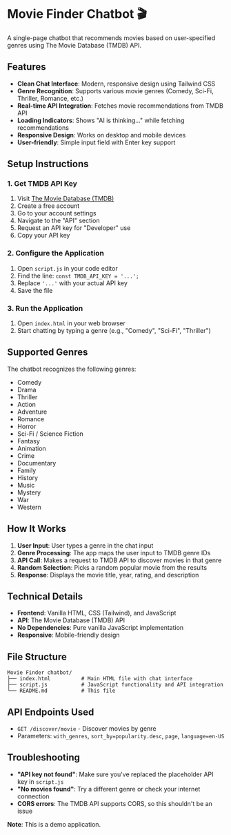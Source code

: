 # Movie Finder Chatbot 🎬

A single-page chatbot that recommends movies based on user-specified genres using The Movie Database (TMDB) API.

## Features

- **Clean Chat Interface**: Modern, responsive design using Tailwind CSS
- **Genre Recognition**: Supports various movie genres (Comedy, Sci-Fi, Thriller, Romance, etc.)
- **Real-time API Integration**: Fetches movie recommendations from TMDB API
- **Loading Indicators**: Shows "AI is thinking..." while fetching recommendations
- **Responsive Design**: Works on desktop and mobile devices
- **User-friendly**: Simple input field with Enter key support

## Setup Instructions

### 1. Get TMDB API Key

1. Visit [The Movie Database (TMDB)](https://www.themoviedb.org/)
2. Create a free account
3. Go to your account settings
4. Navigate to the "API" section
5. Request an API key for "Developer" use
6. Copy your API key

### 2. Configure the Application

1. Open `script.js` in your code editor
2. Find the line: `const TMDB_API_KEY = '...';`
3. Replace `'...'` with your actual API key
4. Save the file

### 3. Run the Application

1. Open `index.html` in your web browser
2. Start chatting by typing a genre (e.g., "Comedy", "Sci-Fi", "Thriller")

## Supported Genres

The chatbot recognizes the following genres:
- Comedy
- Drama
- Thriller
- Action
- Adventure
- Romance
- Horror
- Sci-Fi / Science Fiction
- Fantasy
- Animation
- Crime
- Documentary
- Family
- History
- Music
- Mystery
- War
- Western

## How It Works

1. **User Input**: User types a genre in the chat input
2. **Genre Processing**: The app maps the user input to TMDB genre IDs
3. **API Call**: Makes a request to TMDB API to discover movies in that genre
4. **Random Selection**: Picks a random popular movie from the results
5. **Response**: Displays the movie title, year, rating, and description

## Technical Details

- **Frontend**: Vanilla HTML, CSS (Tailwind), and JavaScript
- **API**: The Movie Database (TMDB) API
- **No Dependencies**: Pure vanilla JavaScript implementation
- **Responsive**: Mobile-friendly design

## File Structure

```
Movie Finder chatbot/
├── index.html          # Main HTML file with chat interface
├── script.js           # JavaScript functionality and API integration
└── README.md           # This file
```

## API Endpoints Used

- `GET /discover/movie` - Discover movies by genre
- Parameters: `with_genres`, `sort_by=popularity.desc`, `page`, `language=en-US`

## Troubleshooting

- **"API key not found"**: Make sure you've replaced the placeholder API key in `script.js`
- **"No movies found"**: Try a different genre or check your internet connection
- **CORS errors**: The TMDB API supports CORS, so this shouldn't be an issue

**Note**: This is a demo application.